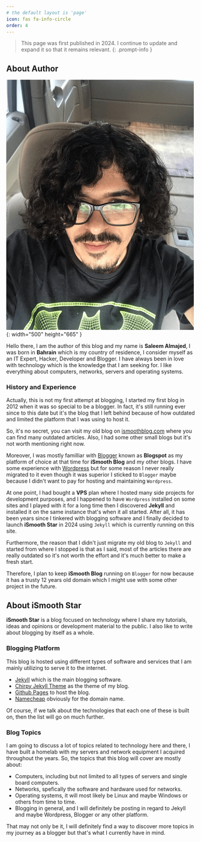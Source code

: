 ```yaml
---
# the default layout is 'page'
icon: fas fa-info-circle
order: 4
---
```


> This page was first published in 2024. I continue to update and expand it so that it remains relevant.
{: .prompt-info }

## About Author

![Desktop View](/assets/img/profile/Saleem.png){: width="500" height="665" }

Hello there, I am the author of this blog and my name is **Saleem Almajed**, I was born in **Bahrain** which is my country of residence, I consider myself as an IT Expert, Hacker, Developer and Blogger. I have always been in love with technology which is the knowledge that I am seeking for. I like everything about computers, networks, servers and operating systems.

### History and Experience
Actually, this is not my first attempt at blogging, I started my first blog in 2012 when it was so special to be a blogger. In fact, it's still running ever since to this date but it's the blog that I left behind because of how outdated and limited the platform that I was using to host it.

So, it's no secret, you can visit my old blog on [ismoothblog.com](https://www.ismoothblog.com/) where you can find many outdated articles. Also, I had some other small blogs but it's not worth mentioning right now.

Moreover, I was mostly familliar with [Blogger](https://www.blogger.com/) known as **Blogspot** as my platform of choice at that time for **iSmooth Blog** and my other blogs. I have some experience with [Wordpress](https://wordpress.com/) but for some reason I never really migrated to it even though it was superior I sticked to `Blogger` maybe because I didn't want to pay for hosting and maintaining `Wordpress`.

At one point, I had bought a **VPS** plan where I hosted many side projects for development purposes, and I happened to have `Wordpress` installed on some sites and I played with it for a long time then I discovered **Jekyll** and installed it on the same instance that's when it all started. After all, it has been years since I tinkered with blogging software and I finally decided to launch **iSmooth Star** in 2024 using `Jekyll` which is currently running on this site.

Furthermore, the reason that I didn't just migrate my old blog to `Jekyll` and started from where I stopped is that as I said, most of the articles there are really outdated so it's not worth the effort and it's much better to make a fresh start.

Therefore, I plan to keep **iSmooth Blog** running on `Blogger` for now because it has a trusty 12 years old domain which I might use with some other project in the future.

## About iSmooth Star
**iSmooth Star** is a blog focused on technology where I share my tutorials, ideas and opinions or development material to the public. I also like to write about blogging by itself as a whole.

### Blogging Platform
This blog is hosted using different types of software and services that I am mainly utilizing to serve it to the internet.

- [Jekyll](https://jekyllrb.com/) which is the main blogging software.
- [Chirpy Jekyll Theme](https://github.com/cotes2020/jekyll-theme-chirpy) as the theme of my blog.
- [Github Pages](https://pages.github.com/) to host the blog.
- [Namecheap](https://www.namecheap.com/) obviously for the domain name.

Of course, if we talk about the technologies that each one of these is built on, then the list will go on much further.

### Blog Topics
I am going to discuss a lot of topics related to technology here and there, I have built a homelab with my servers and network equipment I acquired throughout the years. So, the topics that this blog will cover are mostly about:

- Computers, including but not limited to all types of servers and single board computers.
- Networks, spefically the software and hardware used for networks.
- Operating systems, it will most likely be Linux and maybe Windows or others from time to time.
- Blogging in general, and I will definitely be posting in regard to Jekyll and maybe Wordpress, Blogger or any other platform.

That may not only be it, I will definitely find a way to discover more topics in my journey as a blogger but that's what I currently have in mind.